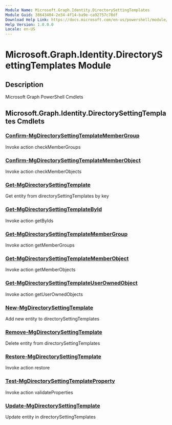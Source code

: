 ```yaml
---
Module Name: Microsoft.Graph.Identity.DirectorySettingTemplates
Module Guid: 38643404-2e34-4f14-ba9e-ca92757c78df
Download Help Link: https://docs.microsoft.com/en-us/powershell/module/microsoft.graph.identity.directorysettingtemplates
Help Version: 1.0.0.0
Locale: en-US
---
```


# Microsoft.Graph.Identity.DirectorySettingTemplates Module
## Description
Microsoft Graph PowerShell Cmdlets

## Microsoft.Graph.Identity.DirectorySettingTemplates Cmdlets
### [Confirm-MgDirectorySettingTemplateMemberGroup](Confirm-MgDirectorySettingTemplateMemberGroup.md)
Invoke action checkMemberGroups

### [Confirm-MgDirectorySettingTemplateMemberObject](Confirm-MgDirectorySettingTemplateMemberObject.md)
Invoke action checkMemberObjects

### [Get-MgDirectorySettingTemplate](Get-MgDirectorySettingTemplate.md)
Get entity from directorySettingTemplates by key

### [Get-MgDirectorySettingTemplateById](Get-MgDirectorySettingTemplateById.md)
Invoke action getByIds

### [Get-MgDirectorySettingTemplateMemberGroup](Get-MgDirectorySettingTemplateMemberGroup.md)
Invoke action getMemberGroups

### [Get-MgDirectorySettingTemplateMemberObject](Get-MgDirectorySettingTemplateMemberObject.md)
Invoke action getMemberObjects

### [Get-MgDirectorySettingTemplateUserOwnedObject](Get-MgDirectorySettingTemplateUserOwnedObject.md)
Invoke action getUserOwnedObjects

### [New-MgDirectorySettingTemplate](New-MgDirectorySettingTemplate.md)
Add new entity to directorySettingTemplates

### [Remove-MgDirectorySettingTemplate](Remove-MgDirectorySettingTemplate.md)
Delete entity from directorySettingTemplates

### [Restore-MgDirectorySettingTemplate](Restore-MgDirectorySettingTemplate.md)
Invoke action restore

### [Test-MgDirectorySettingTemplateProperty](Test-MgDirectorySettingTemplateProperty.md)
Invoke action validateProperties

### [Update-MgDirectorySettingTemplate](Update-MgDirectorySettingTemplate.md)
Update entity in directorySettingTemplates


